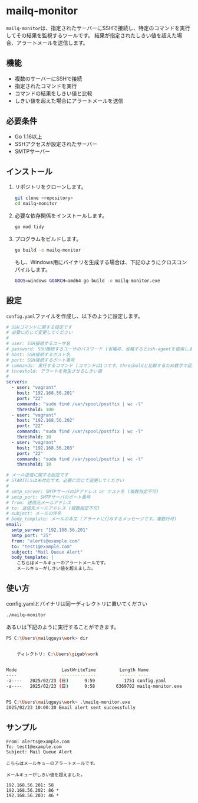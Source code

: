 # mailq-monitor

`mailq-monitor`は、指定されたサーバーにSSHで接続し、特定のコマンドを実行してその結果を監視するツールです。
結果が指定されたしきい値を超えた場合、アラートメールを送信します。

## 機能

- 複数のサーバーにSSHで接続
- 指定されたコマンドを実行
- コマンドの結果をしきい値と比較
- しきい値を超えた場合にアラートメールを送信

## 必要条件

- Go 1.16以上
- SSHアクセスが設定されたサーバー
- SMTPサーバー

## インストール

1. リポジトリをクローンします。

    ```sh
    git clone <repository> 
    cd mailq-monitor
    ```

2. 必要な依存関係をインストールします。

    ```sh
    go mod tidy
    ```

3. プログラムをビルドします。

    ```sh
    go build -o mailq-monitor
    ```

    もし、Windows用にバイナリを生成する場合は、下記のようにクロスコンパイルします。
    ```sh
    GOOS=windows GOARCH=amd64 go build -o mailq-monitor.exe
    ```

## 設定

  `config.yaml`ファイルを作成し、以下のように設定します。

```yaml
# SSHコマンドに関する設定です
# 必要に応じて変更してください
#
# user: SSH接続するユーザ名
# password: SSH接続するユーザのパスワード (省略可、省略するとssh-agentを使用します)
# host: SSH接続するホスト名
# port: SSH接続するポート番号
# commands: 実行するコマンド (コマンドは1つです。thresholdと比較するため数字で返ってくる必要があります)
# threshold: アラートを発生させるしきい値
#
servers:
  - user: "vagrant"
    host: "192.168.56.201"
    port: "22"
    commands: "sudo find /var/spool/postfix | wc -l"
    threshold: 100
  - user: "vagrant"
    host: "192.168.56.202"
    port: "22"
    commands: "sudo find /var/spool/postfix | wc -l"
    threshold: 10
  - user: "vagrant"
    host: "192.168.56.203"
    port: "22"
    commands: "sudo find /var/spool/postfix | wc -l"
    threshold: 10

# メール送信に関する設定です
# STARTTLSは未対応です。必要に応じて変更してください
#
# smtp_server: SMTPサーバのIPアドレス or ホスト名 (複数指定不可)
# smtp_port: SMTPサーバのポート番号
# from: 送信元メールアドレス
# to: 送信先メールアドレス (複数指定不可)
# subject: メールの件名
# body_template: メールの本文 (アラートに付与するメッセージです。複数行可)
email:
  smtp_server: "192.168.56.201"
  smtp_port: "25"
  from: "alerts@example.com"
  to: "test1@example.com"
  subject: "Mail Queue Alert"
  body_template: |
    こちらはメールキューのアラートメールです。
    メールキューがしきい値を超えました。
```

## 使い方

config.yamlとバイナリは同一ディレクトリに置いてください

```sh
./mailq-monitor
```

あるいは下記のように実行することができます。

```sh
PS C:\Users\mailqguys\work> dir


    ディレクトリ: C:\Users\gigab\work


Mode                 LastWriteTime         Length Name
----                 -------------         ------ ----
-a----   2025/02/23 (日)      9:59           1751 config.yaml
-a----   2025/02/23 (日)      9:58        6369792 mailq-monitor.exe


PS C:\Users\mailqguys\work> .\mailq-monitor.exe
2025/02/23 10:00:20 Email alert sent successfully
```

## サンプル

```
From: alerts@example.com
To: test1@example.com
Subject: Mail Queue Alert

こちらはメールキューのアラートメールです。

メールキューがしきい値を超えました。

192.168.56.201: 58
192.168.56.202: 86 *
192.168.56.203: 46 *
```
